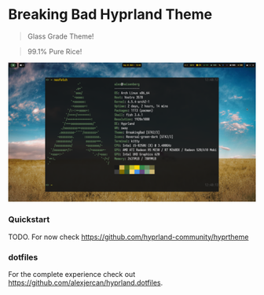 # Breaking Bad Hyprland Theme

> Glass Grade Theme!

> 99.1% Pure Rice!

![Breaking Bad](https://raw.githubusercontent.com/alexjercan/hyprland.dotfiles/master/.resources/neofetch.png)

### Quickstart

TODO. For now check <https://github.com/hyprland-community/hyprtheme>

### dotfiles

For the complete experience check out
<https://github.com/alexjercan/hyprland.dotfiles>.
